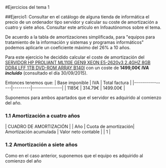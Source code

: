 #Ejercicios del tema 1

##Ejercio1: Consultar en el catálogo de alguna tienda de informática el precio de un ordenador tipo servidor y calcular su coste de amortización a cuatro y siete años. Consultar este artículo en Infoautónomos sobre el tema.

De acuerdo a la tabla de amortizaciones simplificada, para "equipos para tratamiento de la información y sistemas y programas informáticos" podemos aplicarle un coeficiente máximo del 26% a 10 años.

Para este ejercicio he decidido calcular el coste de amortización del [SERVIDOR HP PROLIANT ML110E GEN9 XEON E5-2620v3 2.4GHZ 8GB DDR4 LFF 1TB DVD-ROM ARRAY B140I](http://www.dynos.es/servidor-hp-proliant-ml110e-gen9-xeon-e5-2620v3-2.4ghz-8gb-ddr4-lff-1tb-dvd-rom-array-b140i-888793950609__794996-425.html) con un coste de __1499,00€ *IVA incluido*__ (consultado el día 30/09/2015).


Entonces tenemos que:
| Base imponible |   IVA   | Total factura |
|----------------|---------|---------------|
|      1185€     | 314.79€ |    1499.00€   |

Suponemos para ambos apartados que el servidor es adquirido al comienzo del año.

### 1.1 Amortización a cuatro años

| CUADRO DE AMORTIZACIÓN |
| Año | Cuota de amortización| Amortización acumulada | Valor neto contable |
|  1  |

### 1.2 Amortización a siete años
Como en el caso anterior, suponemos que el equipo es adquirido al comienzo del año
